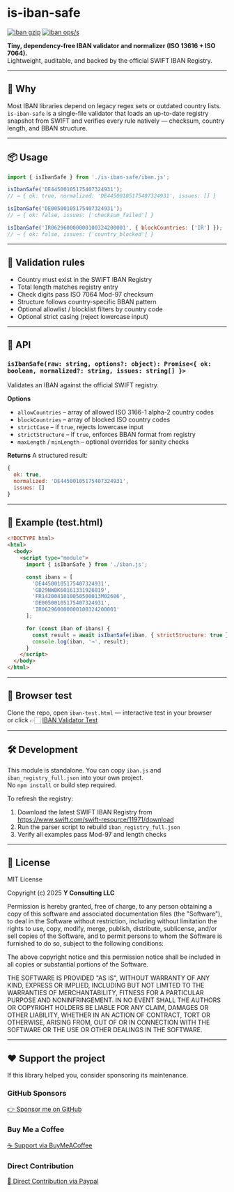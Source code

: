 # is-iban-safe

[![iban gzip](https://img.shields.io/endpoint?url=https://raw.githubusercontent.com/yvancg/validators/main/metrics/iban.js.json)](./metrics/iban.js.json)
[![iban ops/s](https://img.shields.io/endpoint?url=https://raw.githubusercontent.com/yvancg/validators/main/bench/iban.json)](./bench/iban.json)

**Tiny, dependency-free IBAN validator and normalizer (ISO 13616 + ISO 7064).**  
Lightweight, auditable, and backed by the official SWIFT IBAN Registry.

---

## 🚀 Why

Most IBAN libraries depend on legacy regex sets or outdated country lists.  
`is-iban-safe` is a single-file validator that loads an up-to-date registry snapshot from SWIFT and verifies every rule natively — checksum, country length, and BBAN structure.

---

## 📦 Usage

```js
import { isIbanSafe } from './is-iban-safe/iban.js';

isIbanSafe('DE44500105175407324931');
// → { ok: true, normalized: 'DE44500105175407324931', issues: [] }

isIbanSafe('DE00500105175407324931');
// → { ok: false, issues: ['checksum_failed'] }

isIbanSafe('IR062960000000100324200001', { blockCountries: ['IR'] });
// → { ok: false, issues: ['country_blocked'] }
```

---

## 🧩 Validation rules

- Country must exist in the SWIFT IBAN Registry  
- Total length matches registry entry  
- Check digits pass ISO 7064 Mod-97 checksum  
- Structure follows country-specific BBAN pattern  
- Optional allowlist / blocklist filters by country code  
- Optional strict casing (reject lowercase input)  

---

## 🧠 API

### `isIbanSafe(raw: string, options?: object): Promise<{ ok: boolean, normalized?: string, issues: string[] }>`

Validates an IBAN against the official SWIFT registry.

**Options**
- `allowCountries` – array of allowed ISO 3166-1 alpha-2 country codes  
- `blockCountries` – array of blocked ISO country codes  
- `strictCase` – if `true`, rejects lowercase input  
- `strictStructure` – if `true`, enforces BBAN format from registry  
- `maxLength` / `minLength` – optional overrides for sanity checks  

**Returns**
A structured result:
```js
{
  ok: true,
  normalized: 'DE44500105175407324931',
  issues: []
}
```

---

## 🧪 Example (test.html)

```html
<!DOCTYPE html>
<html>
  <body>
    <script type="module">
      import { isIbanSafe } from './iban.js';

      const ibans = [
        'DE44500105175407324931',
        'GB29NWBK60161331926819',
        'FR1420041010050500013M02606',
        'DE00500105175407324931',
        'IR062960000000100324200001'
      ];

      for (const iban of ibans) {
        const result = await isIbanSafe(iban, { strictStructure: true });
        console.log(iban, '→', result);
      }
    </script>
  </body>
</html>
```

---

## 🧪 Browser test

Clone the repo, open `iban-test.html` — interactive test in your browser  
or click 👉🏻 [IBAN Validator Test](https://yvancg.github.io/validators/is-iban-safe/iban-test.html)

---

## 🛠 Development

This module is standalone. You can copy `iban.js` and `iban_registry_full.json` into your own project.  
No `npm install` or build step required.

To refresh the registry:
1. Download the latest SWIFT IBAN Registry from  
   https://www.swift.com/swift-resource/11971/download
2. Run the parser script to rebuild `iban_registry_full.json`  
3. Verify all examples pass Mod-97 and length checks  

---

## 🪪 License

MIT License  

Copyright (c) 2025 **Y Consulting LLC**

Permission is hereby granted, free of charge, to any person obtaining a copy
of this software and associated documentation files (the "Software"), to deal
in the Software without restriction, including without limitation the rights
to use, copy, modify, merge, publish, distribute, sublicense, and/or sell
copies of the Software, and to permit persons to whom the Software is
furnished to do so, subject to the following conditions:

The above copyright notice and this permission notice shall be included in
all copies or substantial portions of the Software.

THE SOFTWARE IS PROVIDED "AS IS", WITHOUT WARRANTY OF ANY KIND, EXPRESS OR
IMPLIED, INCLUDING BUT NOT LIMITED TO THE WARRANTIES OF MERCHANTABILITY,
FITNESS FOR A PARTICULAR PURPOSE AND NONINFRINGEMENT. IN NO EVENT SHALL THE
AUTHORS OR COPYRIGHT HOLDERS BE LIABLE FOR ANY CLAIM, DAMAGES OR OTHER
LIABILITY, WHETHER IN AN ACTION OF CONTRACT, TORT OR OTHERWISE, ARISING FROM,
OUT OF OR IN CONNECTION WITH THE SOFTWARE OR THE USE OR OTHER DEALINGS IN
THE SOFTWARE.

---

## ❤️ Support the project

If this library helped you, consider sponsoring its maintenance.

### GitHub Sponsors

[👉 Sponsor me on GitHub](https://github.com/sponsors/yvancg)

### Buy Me a Coffee

[☕ Support via BuyMeACoffee](https://buymeacoffee.com/yconsulting)

### Direct Contribution

[💸 Direct Contribution via Paypal](https://paypal.me/ComicStylePortrait)
